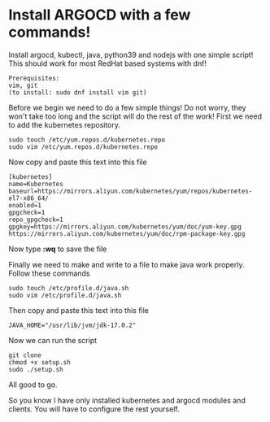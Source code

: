 # Install ARGOCD with a few commands!
Install argocd, kubectl, java, python39 and nodejs with one simple script! This should work for most RedHat based systems with dnf!
```
Prerequisites:
vim, git
(to install: sudo dnf install vim git)
```
Before we begin we need to do a few simple things! Do not worry, they won't take too long and the script will do the rest of the work!
First we need to add the kubernetes repository.
```
sudo touch /etc/yum.repos.d/kubernetes.repo
sudo vim /etc/yum.repos.d/kubernetes.repo
```
Now copy and paste this text into this file
```
[kubernetes]
name=Kubernetes
baseurl=https://mirrors.aliyun.com/kubernetes/yum/repos/kubernetes-el7-x86_64/
enabled=1
gpgcheck=1
repo_gpgcheck=1
gpgkey=https://mirrors.aliyun.com/kubernetes/yum/doc/yum-key.gpg https://mirrors.aliyun.com/kubernetes/yum/doc/rpm-package-key.gpg
```
Now type **:wq** to save the file

Finally we need to make and write to a file to make java work properly.
Follow these commands
```
sudo touch /etc/profile.d/java.sh
sudo vim /etc/profile.d/java.sh
```
Then copy and paste this text into this file
```
JAVA_HOME="/usr/lib/jvm/jdk-17.0.2"
```
Now we can run the script
```
git clone 
chmod +x setup.sh
sudo ./setup.sh
```
All good to go.

So you know I have only installed kubernetes and argocd modules and clients. You will have to configure the rest yourself.
